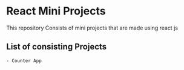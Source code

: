 # React Mini Projects

This repository Consists of mini projects that are made using react js

## List of consisting Projects

    - Counter App
